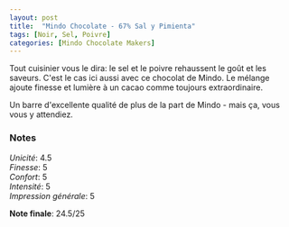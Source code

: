 ```yaml
---
layout: post
title:  "Mindo Chocolate - 67% Sal y Pimienta"
tags: [Noir, Sel, Poivre] 
categories: [Mindo Chocolate Makers]
---
```


Tout cuisinier vous le dira: le sel et le poivre rehaussent le goût et les saveurs.
C'est le cas ici aussi avec ce chocolat de Mindo. Le mélange ajoute finesse et lumière à un cacao comme toujours extraordinaire.

Un barre d'excellente qualité de plus de la part de Mindo - mais ça, vous vous y attendiez.




### Notes

_Unicité_: 4.5  
_Finesse_: 5  
_Confort_: 5  
_Intensité_: 5  
_Impression générale_: 5

**Note finale**: 24.5/25